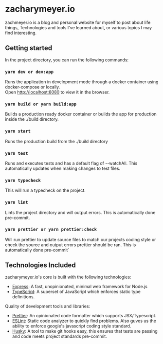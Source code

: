 # zacharymeyer.io

zachmeyer.io is a blog and personal website for myself to post about life things, Technologies and tools I've learned about, or various topics I may find interesting.

## Getting started

In the project directory, you can run the following commands:

### `yarn dev or dev:app`

Runs the application in development mode through a docker container using docker-compose or locally.\
Open [http://localhost:8080](http://localhost:8080) to view it in the browser.

### `yarn build or yarn build:app`

Builds a production ready docker container or builds the app for production inside the ./build directory.

### `yarn start`

Runs the production build from the ./build directory

### `yarn test`

Runs and executes tests and has a default flag of --watchAll. This automatically updates when making changes to test files.

### `yarn typecheck`

This will run a typecheck on the project.

### `yarn lint`

Lints the project directory and will output errors. This is automatically done pre-commit.

### `yarn prettier or yarn prettier:check`

Will run prettier to update source files to match our projects coding style or check the source and output errors prettier should be ran. This is automatically done pre-commit`

## Technologies Included

zacharymeyer.io's core is built with the following technologies:

- [Express](https://expressjs.com): A fast, unopinionated, minimal web framework for Node.js
- [TypeScript](https://www.typescriptlang.org): A superset of JavaScript which enforces static type definitions.

Quality of development tools and libraries:

- [Prettier](https://prettier.io): An opinionated code formatter which supports JSX/Typescript.
- [ESLint](https://eslint.org): Static code analyzer to quickly find problems. Also guves us the ability to enforce google's javascript coding style standard.
- [Husky](https://typicode.github.io/husky): A tool to make git hooks easy, this ensures that tests are passing and code meets project standards pre-commit.
